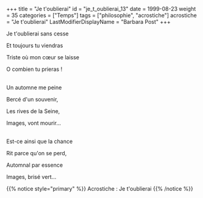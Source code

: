 +++
title = "Je t'oublierai"
id = "je_t_oublierai_13"
date = 1999-08-23
weight = 35
categories = ["Temps"]
tags = ["philosophie", "acrostiche"]
acrostiche = "Je t'oublierai"
LastModifierDisplayName = "Barbara Post"
+++

Je t'oublierai sans cesse

Et toujours tu viendras

Triste où mon cœur se laisse

O combien tu prieras !

 \
Un automne me peine

Bercé d'un souvenir,

Les rives de la Seine,

Images, vont mourir...

 \
Est-ce ainsi que la chance

Rit parce qu'on se perd,

Automnal par essence

Images, brisé vert...

{{% notice style="primary" %}}
Acrostiche : Je t'oublierai
{{% /notice %}}
